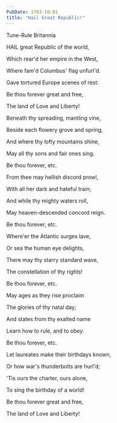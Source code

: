 ```yaml
---
PubDate: 1783-10-01
title: "Hail Great Republic!"
---
```


   Tune-Rule Britannia



   HAIL great Republic of the world,

   Which rear'd her empire in the West,

   Where fam'd Columbus' flag unfurl'd.

   Gave tortured Europe scenes of rest:

   Be thou forever great and free,

   The land of Love and Liberty!



   Beneath thy spreading, mantling vine,

   Beside each flowery grove and spring,

   And where thy lofty mountains shine,

   May all thy sons and fair ones sing.

   Be thou forever, etc.



   From thee may hellish discord prowl,

   With all her dark and hateful train;

   And while thy mighty waters roll,

   May heaven-descended concord reign.

   Be thou forever, etc.



   Where'er the Atlantic surges lave,

   Or sea the human eye delights,

   There may thy starry standard wave,

   The constellation of thy rights!

   Be thou forever, etc.



   May ages as they rise proclaim

   The glories of thy natal day;

   And states from thy exalted name

   Learn how to rule, and to obey.

   Be thou forever, etc.



   Let laureates make their birthdays known,

   Or how war's thunderbolts are hurl'd;

   'Tis ours the charter, ours alone,

   To sing the birthday of a world!

   Be thou forever great and free,

   The land of Love and Liberty!


